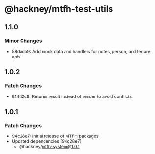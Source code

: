 # @hackney/mtfh-test-utils

## 1.1.0

### Minor Changes

- 58dacb9: Add mock data and handlers for notes, person, and tenure apis.

## 1.0.2

### Patch Changes

- 81442c9: Returns result instead of render to avoid conflicts

## 1.0.1

### Patch Changes

- 94c28e7: Initial release of MTFH packages
- Updated dependencies [94c28e7]
  - @hackney/mtfh-system@1.0.1
